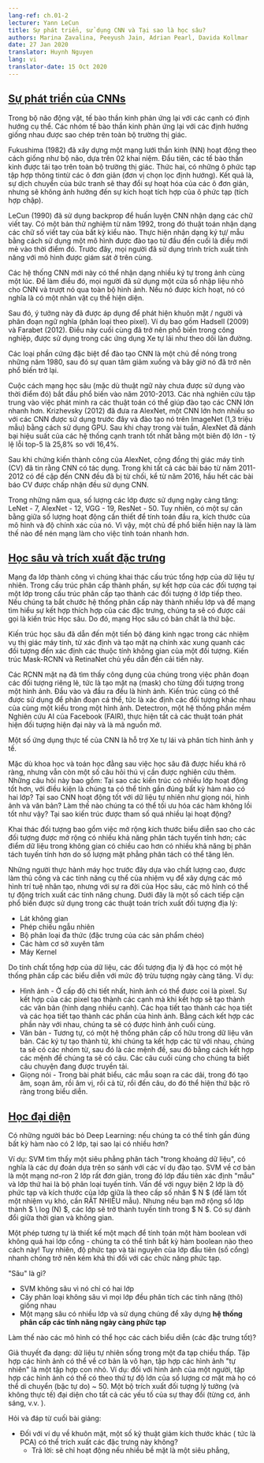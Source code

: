 ```yaml
---
lang-ref: ch.01-2
lecturer: Yann LeCun
title: Sự phát triển, sử dụng CNN và Tại sao là học sâu?
authors: Marina Zavalina, Peeyush Jain, Adrian Pearl, Davida Kollmar
date: 27 Jan 2020
translator: Huynh Nguyen
lang: vi
translator-date: 15 Oct 2020
---
```



## [Sự phát triển của CNNs](https://www.youtube.com/watch?v=0bMe_vCZo30&t=2965s)

Trong bộ não động vật, tế bào thần kinh phản ứng lại với các cạnh có định hướng cụ thể. Các nhóm tế bào thần kinh phản ứng lại với các định hướng giống nhau được sao chép trên toàn bộ trường thị giác.

Fukushima (1982) đã xây dựng một mạng lưới thần kinh (NN) hoạt động theo cách giống như bộ não, dựa trên 02 khai niệm. Đầu tiên, các tế bào thần kinh được tái tạo trên toàn bộ trường thị giác. Thức hai, có những ô phức tạp tập hợp thông tintừ các ô đơn giản (đơn vị chọn lọc định hướng). Kết quả là, sự dịch chuyển của bức tranh sẽ thay đổi sự hoạt hóa của các ô đơn giản, nhưng sẽ không ảnh hưởng đến sự kích hoạt tích hợp của ô phức tạp (tích hợp chập).

LeCun (1990) đã sử dụng backprop để huấn luyện CNN nhận dạng các chữ viết tay. Có một bản thử nghiệm từ năm 1992, trong đó thuật toán nhận dạng các chữ số viết tay của bất kỳ kiểu nào. Thực hiện nhận dạng ký tự/ mẫu bằng cách sử dụng một mô hình được đào tạo từ đầu đến cuối là điều mới mẻ vào thời điểm đó. Trước đây, mọi người đã sử dụng trình trích xuất tính năng với mô hình được giám sát ở trên cùng.

Các hệ thống CNN mới này có thể nhận dạng nhiều ký tự trong ảnh cùng một lúc. Để làm điều đó, mọi người đã sử dụng một cửa sổ nhập liệu nhỏ cho CNN và trượt nó qua toàn bộ hình ảnh. Nếu nó được kích hoạt, nó có nghĩa là có một nhân vật cụ thể hiện diện.

Sau đó, ý tưởng này đã được áp dụng để phát hiện khuôn mặt / người và phân đoạn ngữ nghĩa (phân loại theo pixel). Ví dụ bao gồm Hadsell (2009) và Farabet (2012). Điều này cuối cùng đã trở nên phổ biến trong công nghiệp, được sử dụng trong các ứng dụng Xe tự lái như theo dõi làn đường.

Các loại phần cứng đặc biệt để đào tạo CNN là một chủ đề nóng trong những năm 1980, sau đó sự quan tâm giảm xuống và bây giờ nó đã trở nên phổ biến trở lại.

Cuộc cách mạng học sâu (mặc dù thuật ngữ này chưa được sử dụng vào thời điểm đó) bắt đầu phổ biến vào năm 2010-2013. Các nhà nghiên cứu tập trung vào việc phát minh ra các thuật toán có thể giúp đào tạo các CNN lớn nhanh hơn. Krizhevsky (2012) đã đưa ra AlexNet, một CNN lớn hơn nhiều so với các CNN được sử dụng trước đây và đào tạo nó trên ImageNet (1,3 triệu mẫu) bằng cách sử dụng GPU. Sau khi chạy trong vài tuần, AlexNet đã đánh bại hiệu suất của các hệ thống cạnh tranh tốt nhất bằng một biên độ lớn - tỷ lệ lỗi top-5 là 25,8% so với 16,4%.

Sau khi chứng kiến ​​thành công của AlexNet, cộng đồng thị giác máy tính (CV) đã tin rằng CNN có tác dụng. Trong khi tất cả các bài báo từ năm 2011-2012 có đề cập đến CNN đều đã bị từ chối, kể từ năm 2016, hầu hết các bài báo CV được chấp nhận đều sử dụng CNN.

Trong những năm qua, số lượng các lớp được sử dụng ngày càng tăng: LeNet - 7, AlexNet - 12, VGG - 19, ResNet - 50. Tuy nhiên, có một sự cân bằng giữa số lượng hoạt động cần thiết để tính toán đầu ra, kích thước của mô hình và độ chính xác của nó. Vì vậy, một chủ đề phổ biến hiện nay là làm thế nào để nén mạng làm cho việc tính toán nhanh hơn.

## [Học sâu và trích xuất đặc trưng](https://www.youtube.com/watch?v=0bMe_vCZo30&t=3955s)

Mạng đa lớp thành công vì chúng khai thác cấu trúc tổng hợp của dữ liệu tự nhiên. Trong cấu trúc phân cấp thành phần, sự kết hợp của các đối tượng tại một lớp trong cấu trúc phân cấp tạo thành các đối tượng ở lớp tiếp theo. Nếu chúng ta bắt chước hệ thống phân cấp này thành nhiều lớp và để mạng tìm hiểu sự kết hợp thích hợp của các đặc trưng, chúng ta sẽ có được cái gọi là kiến ​​trúc Học sâu. Do đó, mạng Học sâu có bản chất là thứ bậc.

Kiến trúc học sâu đã dẫn đến một tiến bộ đáng kinh ngạc trong các nhiệm vụ thị giác máy tính, từ xác định và tạo mặt nạ chính xác xung quanh các đối tượng đến xác định các thuộc tính không gian của một đối tượng. Kiến trúc Mask-RCNN và RetinaNet chủ yếu dẫn đến cải tiến này.

Các RCNN mặt nạ đã tìm thấy công dụng của chúng trong việc phân đoạn các đối tượng riêng lẻ, tức là tạo mặt nạ (mask) cho từng đối tượng trong một hình ảnh. Đầu vào và đầu ra đều là hình ảnh. Kiến trúc cũng có thể được sử dụng để phân đoạn cá thể, tức là xác định các đối tượng khác nhau của cùng một kiểu trong một hình ảnh. Detectron, một hệ thống phần mềm Nghiên cứu AI của Facebook (FAIR), thực hiện tất cả các thuật toán phát hiện đối tượng hiện đại này và là mã nguồn mở.

Một số ứng dụng thực tế của CNN là hỗ trợ Xe tự lái và phân tích hình ảnh y tế.

Mặc dù khoa học và toán học đằng sau việc học sâu đã được hiểu khá rõ ràng, nhưng vẫn còn một số câu hỏi thú vị cần được nghiên cứu thêm. Những câu hỏi này bao gồm: Tại sao các kiến ​​trúc có nhiều lớp hoạt động tốt hơn, với điều kiện là chúng ta có thể tính gần đúng bất kỳ hàm nào có hai lớp? Tại sao CNN hoạt động tốt với dữ liệu tự nhiên như giọng nói, hình ảnh và văn bản? Làm thế nào chúng ta có thể tối ưu hóa các hàm không lồi tốt như vậy? Tại sao kiến ​​trúc được tham số quá nhiều lại hoạt động?

Khai thác đối tượng bao gồm việc mở rộng kích thước biểu diễn sao cho các đối tượng được mở rộng có nhiều khả năng phân tách tuyến tính hơn; các điểm dữ liệu trong không gian có chiều cao hơn có nhiều khả năng bị phân tách tuyến tính hơn do số lượng mặt phẳng phân tách có thể tăng lên.

Những người thực hành máy học trước đây dựa vào chất lượng cao, được làm thủ công và các tính năng cụ thể của nhiệm vụ để xây dựng các mô hình trí tuệ nhân tạo, nhưng với sự ra đời của Học sâu, các mô hình có thể tự động trích xuất các tính năng chung. Dưới đây là một số cách tiếp cận phổ biến được sử dụng trong các thuật toán trích xuất đối tượng địa lý:

- Lát không gian
- Phép chiếu ngẫu nhiên
- Bộ phân loại đa thức (đặc trưng của các sản phẩm chéo)
- Các hàm cơ sở xuyên tâm
- Máy Kernel

Do tính chất tổng hợp của dữ liệu, các đối tượng địa lý đã học có một hệ thống phân cấp các biểu diễn với mức độ trừu tượng ngày càng tăng. Ví dụ:

-  Hình ảnh - Ở cấp độ chi tiết nhất, hình ảnh có thể được coi là pixel. Sự kết hợp của các pixel tạo thành các cạnh mà khi kết hợp sẽ tạo thành các văn bản (hình dạng nhiều cạnh). Các họa tiết tạo thành các họa tiết và các họa tiết tạo thành các phần của hình ảnh. Bằng cách kết hợp các phần này với nhau, chúng ta sẽ có được hình ảnh cuối cùng.
-  Văn bản - Tương tự, có một hệ thống phân cấp cố hữu trong dữ liệu văn bản. Các ký tự tạo thành từ, khi chúng ta kết hợp các từ với nhau, chúng ta sẽ có các nhóm từ, sau đó là các mệnh đề, sau đó bằng cách kết hợp các mệnh đề chúng ta sẽ có câu. Các câu cuối cùng cho chúng ta biết câu chuyện đang được truyền tải.
-  Giọng nói - Trong bài phát biểu, các mẫu soạn ra các dải, trong đó tạo âm, soạn âm, rồi âm vị, rồi cả từ, rồi đến câu, do đó thể hiện thứ bậc rõ ràng trong biểu diễn.

## [Học đại diện](https://www.youtube.com/watch?v=0bMe_vCZo30&t=4767s)

Có những người bác bỏ Deep Learning: nếu chúng ta có thể tính gần đúng bất kỳ hàm nào có 2 lớp, tại sao lại có nhiều hơn?

Ví dụ: SVM tìm thấy một siêu phẳng phân tách "trong khoảng dữ liệu", có nghĩa là các dự đoán dựa trên so sánh với các ví dụ đào tạo. SVM về cơ bản là một mạng nơ-ron 2 lớp rất đơn giản, trong đó lớp đầu tiên xác định "mẫu" và lớp thứ hai là bộ phân loại tuyến tính. Vấn đề với ngụy biện 2 lớp là độ phức tạp và kích thước của lớp giữa là theo cấp số nhân $ N $ (để làm tốt một nhiệm vụ khó, cần RẤT NHIỀU mẫu). Nhưng nếu bạn mở rộng số lớp thành $ \ log (N) $, các lớp sẽ trở thành tuyến tính trong $ N $. Có sự đánh đổi giữa thời gian và không gian.

Một phép tương tự là thiết kế một mạch để tính toán một hàm boolean với không quá hai lớp cổng - chúng ta có thể tính bất kỳ hàm boolean nào theo cách này! Tuy nhiên, độ phức tạp và tài nguyên của lớp đầu tiên (số cổng) nhanh chóng trở nên kém khả thi đối với các chức năng phức tạp.

"Sâu" là gì?

- SVM không sâu vì nó chỉ có hai lớp
- Cây phân loại không sâu vì mọi lớp đều phân tích các tính năng (thô) giống nhau
- Một mạng sâu có nhiều lớp và sử dụng chúng để xây dựng **hệ thống phân cấp các tính năng ngày càng phức tạp**

Làm thế nào các mô hình có thể học các cách biểu diễn (các đặc trưng tốt)?

Giả thuyết đa dạng: dữ liệu tự nhiên sống trong một đa tạp chiều thấp. Tập hợp các hình ảnh có thể về cơ bản là vô hạn, tập hợp các hình ảnh "tự nhiên" là một tập hợp con nhỏ. Ví dụ: đối với hình ảnh của một người, tập hợp các hình ảnh có thể có theo thứ tự độ lớn của số lượng cơ mặt mà họ có thể di chuyển (bậc tự do) ~ 50. Một bộ trích xuất đối tượng lý tưởng (và không thực tế) đại diện cho tất cả các yếu tố của sự thay đổi (từng cơ, ánh sáng, v.v. ).

Hỏi và đáp từ cuối bài giảng:

- Đối với ví dụ về khuôn mặt, một số kỹ thuật giảm kích thước khác ( tức là PCA) có thể trích xuất các đặc trưng này không?
  - Trả lời: sẽ chỉ hoạt động nếu nhiều bề mặt là một siêu phẳng,

